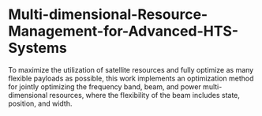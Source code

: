 # Multi-dimensional-Resource-Management-for-Advanced-HTS-Systems
To maximize the utilization of satellite resources and fully optimize as many flexible payloads as possible, this work implements an optimization method for jointly optimizing the frequency band, beam, and power multi-dimensional resources, where the flexibility of the beam includes state, position, and width. 
